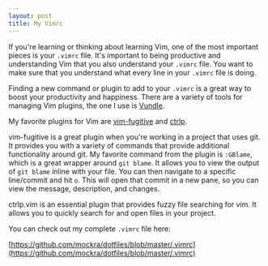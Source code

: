 ```yaml
---
layout: post
title: My Vimrc
---
```

If you're learning or thinking about learning Vim, one of the most important
pieces is your `.vimrc` file. It's important to being productive and
understanding Vim that you also understand your `.vimrc` file. You want to
make sure that you understand what every line in your `.vimrc` file is doing.

Finding a new command or plugin to add to your `.vimrc` is a great way to
boost your productivity and happiness. There are a variety of tools for
managing Vim plugins, the one I use is
[Vundle](https://github.com/gmarik/Vundle.vim).

My favorite plugins for Vim are
[vim-fugitive](https://github.com/tpope/vim-fugitive) and
[ctrlp](https://github.com/kien/ctrlp.vim).

vim-fugitive is a great plugin when you're working in a project that uses git.
It provides you with a variety of commands that provide additional
functionality around git. My favorite command from the plugin is `:GBlame`,
which is a great wrapper around `git blame`. It allows you to view the output
of `git blame` inline with your file. You can then navigate to a specific
line/commit and hit `o`. This will open that commit in a new pane, so you can
view the message, description, and changes.

ctrlp.vim is an essential plugin that provides fuzzy file searching for vim.
It allows you to quickly search for and open files in your project.

You can check out my complete `.vimrc` file here:

[https://github.com/mockra/dotfiles/blob/master/.vimrc](https://github.com/mockra/dotfiles/blob/master/.vimrc)
